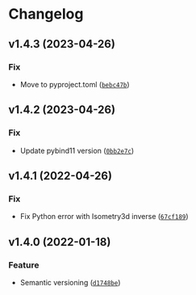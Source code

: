 # Changelog

<!--next-version-placeholder-->

## v1.4.3 (2023-04-26)
### Fix
* Move to pyproject.toml ([`bebc47b`](https://github.com/tmigimatsu/ctrl-utils/commit/bebc47b8f2451d3dcd9c62d4aa077a5018754267))

## v1.4.2 (2023-04-26)
### Fix
* Update pybind11 version ([`0bb2e7c`](https://github.com/tmigimatsu/ctrl-utils/commit/0bb2e7c10cb9a4c125f2b4c638528ad4c8f85e2e))

## v1.4.1 (2022-04-26)
### Fix
* Fix Python error with Isometry3d inverse ([`67cf189`](https://github.com/tmigimatsu/ctrl-utils/commit/67cf189ce26458900389879d38e0033b6c1aedaa))

## v1.4.0 (2022-01-18)
### Feature
* Semantic versioning ([`d1748be`](https://github.com/tmigimatsu/ctrl-utils/commit/d1748be30de489d05a696d7a8de486fc30ef5b9e))
